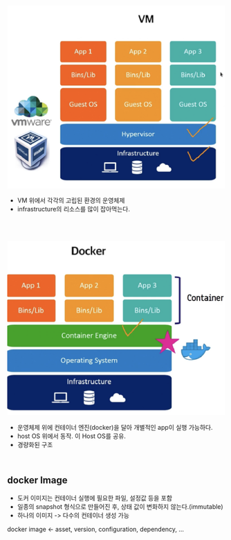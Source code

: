 ![Alt text](./image/image.png)

- VM 위에서 각각의 고립된 환경의 운영체제
- infrastructure의 리소스를 많이 잡아먹는다.
<br><br><br><br>

![Alt text](./image/image-1.png)
- 운영체제 위에 컨테이너 엔진(docker)을 달아 개별적인 app이 실행 가능하다.
- host OS 위에서 동작. 이 Host OS를 공유.
- 경량화된 구조

<br>

## docker Image
- 도커 이미지는 컨테이너 실행에 필요한 파일, 설정값 등을 포함
- 일종의 snapshot 형식으로 만들어진 후, 상태 값이 변화하지 않는다.(immutable)
- 하나의 이미지 -> 다수의 컨테이너 생성 가능


 docker image <- asset, version, configuration, dependency, ... 